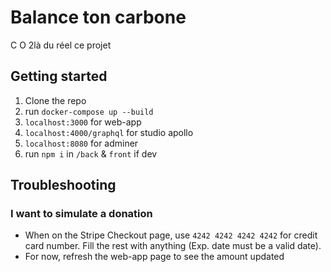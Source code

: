 # Balance ton carbone

C O 2là du réel ce projet

## Getting started

1. Clone the repo
2. run `docker-compose up --build`
3. `localhost:3000` for web-app
4. `localhost:4000/graphql` for studio apollo
5. `localhost:8080` for adminer
6. run `npm i` in `/back` & `front` if dev

## Troubleshooting

### I want to simulate a donation

- When on the Stripe Checkout page, use `4242 4242 4242 4242` for credit card number. Fill the rest with anything (Exp. date must be a valid date).
- For now, refresh the web-app page to see the amount updated
